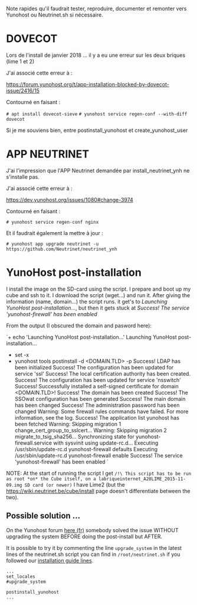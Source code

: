 <!-- TITLE: Problems -->
<!-- SUBTITLE: A quick summary of Problems -->

Note rapides qu'il faudrait tester, reproduire, documenter et remonter vers Yunohost ou Neutrinet.sh si nécessaire.
# DOVECOT

Lors de l'install de janvier 2018 ... il y a eu une erreur sur les deux briques (lime 1 et 2)

J'ai associé cette erreur à :

https://forum.yunohost.org/t/app-installation-blocked-by-dovecot-issue/2416/15

Contourné en faisant :

`# apt install dovecot-sieve`
`# yunohost service regen-conf --with-diff dovecot`

Si je me souviens bien, entre  postinstall_yunohost et create_yunohost_user


# APP NEUTRINET

J'ai l'impression que l'APP Neutrinet demandée par install_neutrinet_ynh ne s'installe pas.

J'ai associé cette erreur à : 

https://dev.yunohost.org/issues/1080#change-3974

Contourné en faisant : 

`# yunohost service regen-conf nginx`


Et il faudrait également la mettre à jour :

`# yunohost app upgrade neutrinet -u https://github.com/Neutrinet/neutrinet_ynh
`


# YunoHost post-installation
I install the image on the SD-card using the script. I prepare and boot up my cube and ssh to it. I download the script (wget...) and run it.
After giving the information (name, domain...) the script runs. it get's to *Launching YunoHost post-installation...*, but then it gets stuck at *Success! The service 'yunohost-firewall' has been enabled* 

From the output (I obscured the domain and pasword here):

`+ echo 'Launching YunoHost post-installation...'
Launching YunoHost post-installation...
+ set -x
+ yunohost tools postinstall -d <DOMAIN.TLD> -p <PASSWORD>
Success! LDAP has been initialized
Success! The configuration has been updated for service 'ssl'
Success! The local certification authority has been created.
Success! The configuration has been updated for service 'nsswitch'
Success! Successfully installed a self-signed certificate for domain <DOMAIN.TLD>!
Success! The domain has been created
Success! The SSOwat configuration has been generated
Success! The main domain has been changed
Success! The administration password has been changed
Warning: Some firewall rules commands have failed. For more information, see the log.
Success! The application list yunohost has been fetched
Warning: Skipping migration 1 change_cert_group_to_sslcert...
Warning: Skipping migration 2 migrate_to_tsig_sha256...
Synchronizing state for yunohost-firewall.service with sysvinit using update-rc.d...
Executing /usr/sbin/update-rc.d yunohost-firewall defaults
Executing /usr/sbin/update-rc.d yunohost-firewall enable
Success! The service 'yunohost-firewall' has been enabled
`

NOTE: At the start of running the script I get
`/!\ This script has to be run as root *on* the Cube itself, on a labriqueinternet_A20LIME_2015-11-09.img SD card (or newer)`
I have Lime2 (but the https://wiki.neutrinet.be/cube/install page doesn't differentiate between the two).

## Possible solution ...

On the Yunohost forum [here (fr)](https://forum.yunohost.org/t/post-installation-avant-mise-a-jour/4254) somebody solved the issue WITHOUT upgrading the system BEFORE doing the post-install but AFTER.

It is possible to try it by commenting the line `upgrade_system` in the latest lines of the neutrinet.sh script you can find in `/root/neutrinet.sh` if you followed our [installation guide lines](cube/install).

```
...
set_locales
#upgrade_system

postinstall_yunohost
...
```
